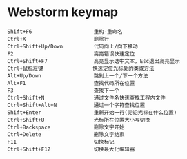 Webstorm keymap
=
    Shift+F6                    重构-重命名
    Ctrl+X                      删除行
    Ctrl+Shift+Up/Down          代码向上/向下移动
    F2                          高亮错误快速定位
    Ctrl+Shift+F7               高亮显示选中文本，Esc退出高亮显示
    Ctrl+鼠标左键                快速定位光标处的类或方法
    Alt+Up/Down                 跳到上一个/下一个方法
    Alt+F1                      查找代码所在位置
    F3                          查找下一个
    Ctrl+Shift+N                通过文件名快速查找工程内文件
    Ctrl+Shift+Alt+N            通过一个字符查找位置
    Shift+Enter                 重新开始一行(无论光标在什么位置)
    Ctrl+Shift+U                光标所在位置大小写切换
    Ctrl+Backspace              删除文字开始
    Ctrl+Delete                 删除文字结束
    F11                         切换标记
    Ctrl+Shift+F12              切换最大化编辑器
